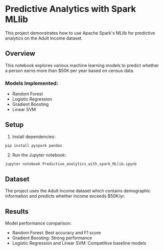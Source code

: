 # Predictive Analytics with Spark MLlib

This project demonstrates how to use Apache Spark's MLlib for predictive analytics on the Adult Income dataset.

## Overview

This notebook explores various machine learning models to predict whether a person earns more than $50K per year based on census data.

### Models Implemented:
- Random Forest
- Logistic Regression
- Gradient Boosting
- Linear SVM

## Setup

1. Install dependencies:
```bash
pip install pyspark pandas
```

2. Run the Jupyter notebook:
```bash
jupyter notebook Predictive_analytics_with_spark_MLlib.ipynb
```

## Dataset

The project uses the Adult Income dataset which contains demographic information and predicts whether income exceeds $50K/yr.

## Results

Model performance comparison:
- Random Forest: Best accuracy and F1 score
- Gradient Boosting: Strong performance
- Logistic Regression and Linear SVM: Competitive baseline models
